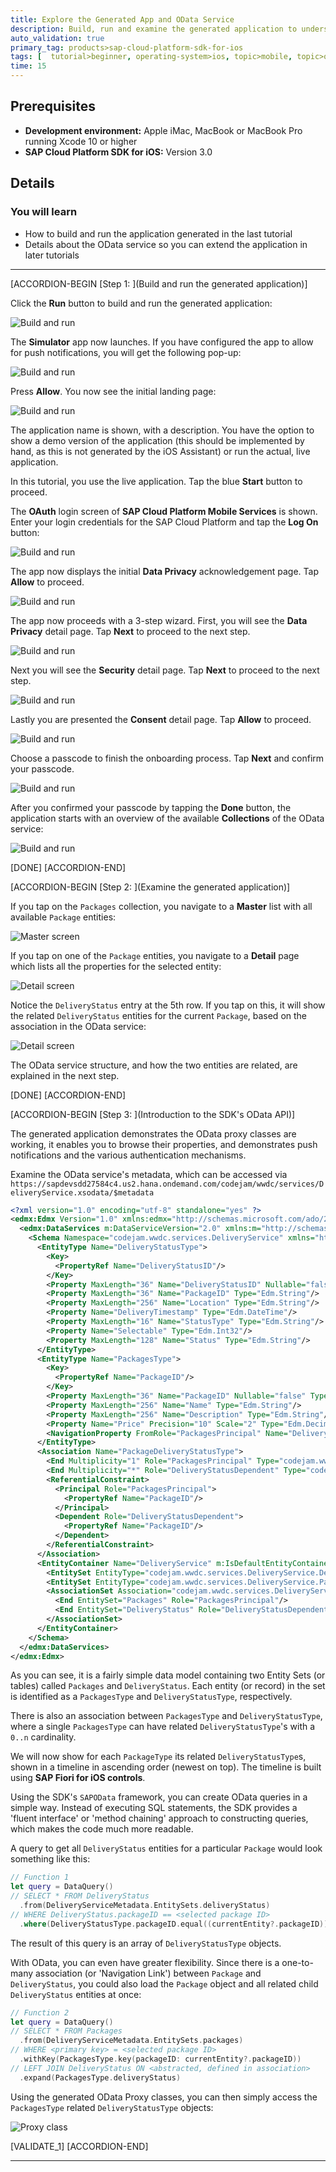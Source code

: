 ```yaml
---
title: Explore the Generated App and OData Service
description: Build, run and examine the generated application to understand the OData service in detail. 
auto_validation: true
primary_tag: products>sap-cloud-platform-sdk-for-ios
tags: [  tutorial>beginner, operating-system>ios, topic>mobile, topic>odata, products>sap-cloud-platform, products>sap-cloud-platform-sdk-for-ios ]
time: 15
---
```


## Prerequisites  
- **Development environment:** Apple iMac, MacBook or MacBook Pro running Xcode 10 or higher
- **SAP Cloud Platform SDK for iOS:** Version 3.0

## Details
### You will learn  
  - How to build and run the application generated in the last tutorial
  - Details about the OData service so you can extend the application in later tutorials

---

[ACCORDION-BEGIN [Step 1: ](Build and run the generated application)]

Click the **Run** button to build and run the generated application:

![Build and run](fiori-ios-scpms-create-app-teched18-part2-18.png)

The **Simulator** app now launches. If you have configured the app to allow for push notifications, you will get the following pop-up:

![Build and run](fiori-ios-scpms-create-app-teched18-part2-19.png)

Press **Allow**. You now see the initial landing page:

![Build and run](fiori-ios-scpms-create-app-teched18-part2-20.png)

The application name is shown, with a description. You have the option to show a demo version of the application (this should be implemented by hand, as this is not generated by the iOS Assistant) or run the actual, live application.

In this tutorial, you use the live application. Tap the blue **Start** button to proceed.

The **OAuth** login screen of **SAP Cloud Platform Mobile Services** is shown. Enter your login credentials for the SAP Cloud Platform and tap the **Log On** button:

![Build and run](fiori-ios-scpms-create-app-teched18-part2-21.png)

The app now displays the initial **Data Privacy** acknowledgement page. Tap **Allow** to proceed.

![Build and run](fiori-ios-scpms-create-app-teched18-part2-61.png)

The app now proceeds with a 3-step wizard. First, you will see the **Data Privacy** detail page. Tap **Next** to proceed to the next step.

![Build and run](fiori-ios-scpms-create-app-teched18-part2-62.png)

Next you will see the **Security** detail page. Tap **Next** to proceed to the next step.

![Build and run](fiori-ios-scpms-create-app-teched18-part2-63.png)

Lastly you are presented the **Consent** detail page. Tap **Allow** to proceed.

![Build and run](fiori-ios-scpms-create-app-teched18-part2-64.png)

Choose a passcode to finish the onboarding process. Tap **Next** and confirm your passcode.

![Build and run](fiori-ios-scpms-create-app-teched18-part2-22e.png)

After you confirmed your passcode by tapping the **Done** button, the application starts with an overview of the available **Collections** of the OData service:

![Build and run](fiori-ios-scpms-create-app-teched18-part2-23.png)

[DONE]
[ACCORDION-END]

[ACCORDION-BEGIN [Step 2: ](Examine the generated application)]

If you tap on the `Packages` collection, you navigate to a **Master** list with all available `Package` entities:

![Master screen](fiori-ios-scpms-create-app-teched18-part2-24.png)

If you tap on one of the `Package` entities, you navigate to a **Detail** page which lists all the properties for the selected entity:

![Detail screen](fiori-ios-scpms-create-app-teched18-part2-25a.png)

Notice the `DeliveryStatus` entry at the 5th row. If you tap on this, it will show the related `DeliveryStatus` entities for the current `Package`, based on the association in the OData service:

![Detail screen](fiori-ios-scpms-create-app-teched18-part2-25b.png)

The OData service structure, and how the two entities are related, are explained in the next step.

[DONE]
[ACCORDION-END]

[ACCORDION-BEGIN [Step 3: ](Introduction to the SDK's OData API)]

The generated application demonstrates the OData proxy classes are working, it enables you to browse their properties, and demonstrates push notifications and the various authentication mechanisms.

Examine the OData service's metadata, which can be accessed via `https://sapdevsdd27584c4.us2.hana.ondemand.com/codejam/wwdc/services/DeliveryService.xsodata/$metadata`

```xml
<?xml version="1.0" encoding="utf-8" standalone="yes" ?>
<edmx:Edmx Version="1.0" xmlns:edmx="http://schemas.microsoft.com/ado/2007/06/edmx">
  <edmx:DataServices m:DataServiceVersion="2.0" xmlns:m="http://schemas.microsoft.com/ado/2007/08/dataservices/metadata">
    <Schema Namespace="codejam.wwdc.services.DeliveryService" xmlns="http://schemas.microsoft.com/ado/2008/09/edm" xmlns:d="http://schemas.microsoft.com/ado/2007/08/dataservices" xmlns:m="http://schemas.microsoft.com/ado/2007/08/dataservices/metadata">
      <EntityType Name="DeliveryStatusType">
        <Key>
          <PropertyRef Name="DeliveryStatusID"/>
        </Key>
        <Property MaxLength="36" Name="DeliveryStatusID" Nullable="false" Type="Edm.String"/>
        <Property MaxLength="36" Name="PackageID" Type="Edm.String"/>
        <Property MaxLength="256" Name="Location" Type="Edm.String"/>
        <Property Name="DeliveryTimestamp" Type="Edm.DateTime"/>
        <Property MaxLength="16" Name="StatusType" Type="Edm.String"/>
        <Property Name="Selectable" Type="Edm.Int32"/>
        <Property MaxLength="128" Name="Status" Type="Edm.String"/>
      </EntityType>
      <EntityType Name="PackagesType">
        <Key>
          <PropertyRef Name="PackageID"/>
        </Key>
        <Property MaxLength="36" Name="PackageID" Nullable="false" Type="Edm.String"/>
        <Property MaxLength="256" Name="Name" Type="Edm.String"/>
        <Property MaxLength="256" Name="Description" Type="Edm.String"/>
        <Property Name="Price" Precision="10" Scale="2" Type="Edm.Decimal"/>
        <NavigationProperty FromRole="PackagesPrincipal" Name="DeliveryStatus" Relationship="codejam.wwdc.services.DeliveryService.PackageDeliveryStatusType" ToRole="DeliveryStatusDependent"/>
      </EntityType>
      <Association Name="PackageDeliveryStatusType">
        <End Multiplicity="1" Role="PackagesPrincipal" Type="codejam.wwdc.services.DeliveryService.PackagesType"/>
        <End Multiplicity="*" Role="DeliveryStatusDependent" Type="codejam.wwdc.services.DeliveryService.DeliveryStatusType"/>
        <ReferentialConstraint>
          <Principal Role="PackagesPrincipal">
            <PropertyRef Name="PackageID"/>
          </Principal>
          <Dependent Role="DeliveryStatusDependent">
            <PropertyRef Name="PackageID"/>
          </Dependent>
        </ReferentialConstraint>
      </Association>
      <EntityContainer Name="DeliveryService" m:IsDefaultEntityContainer="true">
        <EntitySet EntityType="codejam.wwdc.services.DeliveryService.DeliveryStatusType" Name="DeliveryStatus"/>
        <EntitySet EntityType="codejam.wwdc.services.DeliveryService.PackagesType" Name="Packages"/>
        <AssociationSet Association="codejam.wwdc.services.DeliveryService.PackageDeliveryStatusType" Name="PackageDeliveryStatus">
          <End EntitySet="Packages" Role="PackagesPrincipal"/>
          <End EntitySet="DeliveryStatus" Role="DeliveryStatusDependent"/>
        </AssociationSet>
      </EntityContainer>
    </Schema>
  </edmx:DataServices>
</edmx:Edmx>
```

As you can see, it is a fairly simple data model containing two Entity Sets (or tables) called `Packages` and `DeliveryStatus`. Each entity (or record) in the set is identified as a `PackagesType` and `DeliveryStatusType`, respectively.

There is also an association between `PackagesType` and `DeliveryStatusType`, where a single `PackagesType` can have related `DeliveryStatusType`'s with a `0..n` cardinality.

We will now show for each `PackageType` its related `DeliveryStatusType`s, shown in a timeline in ascending order (newest on top). The timeline is built using **SAP Fiori for iOS controls**.

Using the SDK's `SAPOData` framework, you can create OData queries in a simple way. Instead of executing SQL statements, the SDK provides a 'fluent interface' or 'method chaining' approach to constructing queries, which makes the code much more readable.

A query to get all `DeliveryStatus` entities for a particular `Package` would look something like this:

```swift
// Function 1
let query = DataQuery()
// SELECT * FROM DeliveryStatus
  .from(DeliveryServiceMetadata.EntitySets.deliveryStatus)
// WHERE DeliveryStatus.packageID == <selected package ID>
  .where(DeliveryStatusType.packageID.equal((currentEntity?.packageID)))
```

The result of this query is an array of `DeliveryStatusType` objects.

With OData, you can even have greater flexibility. Since there is a one-to-many association (or 'Navigation Link') between `Package` and `DeliveryStatus`, you could also load the `Package` object and all related child `DeliveryStatus` entities at once:

```swift
// Function 2
let query = DataQuery()
// SELECT * FROM Packages
  .from(DeliveryServiceMetadata.EntitySets.packages)
// WHERE <primary key> = <selected package ID>
  .withKey(PackagesType.key(packageID: currentEntity?.packageID))
// LEFT JOIN DeliveryStatus ON <abstracted, defined in association>
  .expand(PackagesType.deliveryStatus)
```

Using the generated OData Proxy classes, you can then simply access the `PackagesType` related `DeliveryStatusType` objects:

![Proxy class](fiori-ios-scpms-create-app-teched18-part2-26.png)

[VALIDATE_1]
[ACCORDION-END]

---
